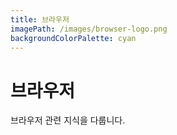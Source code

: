 ```yaml
---
title: 브라우저
imagePath: /images/browser-logo.png
backgroundColorPalette: cyan
---
```


# 브라우저

브라우저 관련 지식을 다룹니다.
